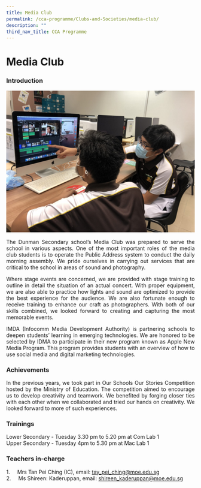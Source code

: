 ```yaml
---
title: Media Club
permalink: /cca-programme/Clubs-and-Societies/media-club/
description: ""
third_nav_title: CCA Programme
---
```


# Media Club

### Introduction

![](/images/Student%20Development%20Programme/CCA%20Programme/Clubs%20&%20Societies/IMG_0682.jpg)

<p style="text-align: justify;">The Dunman Secondary school’s Media Club was prepared to serve the school in various aspects. One of the most important roles of the media club students is to operate the Public Address system to conduct the daily morning assembly. We pride ourselves in carrying out services that are critical to the school in areas of sound and photography. </p>

<p style="text-align: justify;">Where stage events are concerned, we are provided with stage training to outline in detail the situation of an actual concert. With proper equipment, we are also able to practice how lights and sound are optimized to provide the best experience for the audience. We are also fortunate enough to receive training to enhance our craft as photographers. With both of our skills combined, we looked forward to creating and capturing the most memorable events. </p>

<p style="text-align: justify;">IMDA (Infocomm Media Development Authority) is partnering schools to deepen students’ learning in emerging technologies. We are honored to be selected by IDMA to participate in their new program known as Apple New Media Program. This program provides students with an overview of how to use social media and digital marketing technologies.</p>

### Achievements

<p style="text-align: justify;">In the previous years, we took part in Our Schools Our Stories Competition hosted by the Ministry of Education. The competition aimed to encourage us to develop creativity and teamwork. We benefited by forging closer ties with each other when we collaborated and tried our hands on creativity. We looked forward to more of such experiences.</p>

### Trainings

Lower Secondary - Tuesday 3.30 pm to 5.20 pm at Com Lab 1   
Upper Secondary - Tuesday 4pm to 5.30 pm at Mac Lab 1

### Teachers in-charge

1.     Mrs Tan Pei Ching (IC), email: [tay\_pei\_ching@moe.edu.sg](mailto:tay_pei_ching@moe.edu.sg)   
2.     Ms Shireen: Kaderuppan, email: [shireen\_kaderuppan@moe.edu.sg](mailto:shireen_kaderuppan@moe.edu.sg)